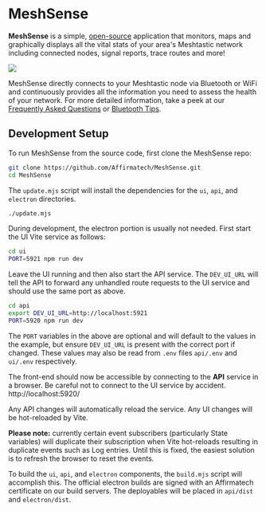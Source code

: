 
# MeshSense

**MeshSense** is a simple, [open-source](https://github.com/Affirmatech/MeshSense) application that monitors, maps and graphically displays all the vital stats of your area's Meshtastic network including connected nodes, signal reports, trace routes and more!

![](https://affirmatech.com/meshsense.png)

MeshSense directly connects to your Meshtastic node via Bluetooth or WiFi and continuously provides all the information you need to assess the health of your network. For more detailed information, take a peek at our [Frequently Asked Questions](https://affirmatech.com/meshsense/faq) or [Bluetooth Tips](https://affirmatech.com/meshsense/bluetooth).

## Development Setup

To run MeshSense from the source code, first clone the MeshSense repo:
```sh
git clone https://github.com/Affirmatech/MeshSense.git
cd MeshSense
```

The `update.mjs` script will install the dependencies for the `ui`, `api`, and `electron` directories.
```sh
./update.mjs
```

During development, the electron portion is usually not needed.  First start the UI Vite service as follows:
```sh
cd ui
PORT=5921 npm run dev
```

Leave the UI running and then also start the API service.  The `DEV_UI_URL` will tell the API to forward any unhandled route requests to the UI service and should use the same port as above.
```sh
cd api
export DEV_UI_URL=http://localhost:5921
PORT=5920 npm run dev
```

The `PORT` variables in the above are optional and will default to the values in the example, but ensure `DEV_UI_URL` is present with the correct port if changed.  These values may also be read from `.env` files `api/.env` and `ui/.env` respectively.

The front-end should now be accessible by connecting to the **API** service in a browser.  Be careful not to connect to the UI service by accident.  http://localhost:5920/

Any API changes will automatically reload the service.  Any UI changes will be hot-reloaded by Vite.

**Please note:** currently certain event subscribers (particularly State variables) will duplicate their subscription when Vite hot-reloads resulting in duplicate events such as Log entries.  Until this is fixed, the easiest solution is to refresh the browser to reset the events.

To build the `ui`, `api`, and `electron` components, the `build.mjs` script will accomplish this.  The official electron builds are signed with an Affirmatech certificate on our build servers.  The deployables will be placed in `api/dist` and `electron/dist`.
